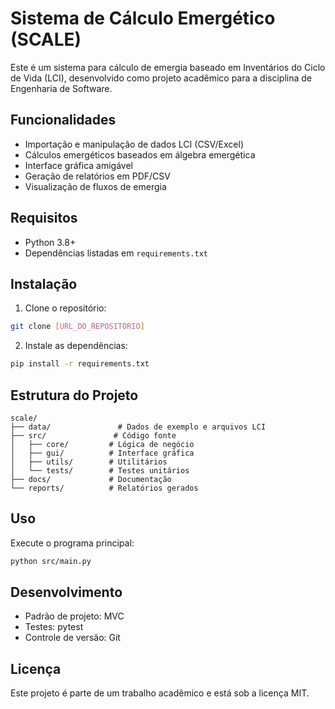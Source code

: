 # Sistema de Cálculo Emergético (SCALE)

Este é um sistema para cálculo de emergia baseado em Inventários do Ciclo de Vida (LCI), desenvolvido como projeto acadêmico para a disciplina de Engenharia de Software.

## Funcionalidades

- Importação e manipulação de dados LCI (CSV/Excel)
- Cálculos emergéticos baseados em álgebra emergética
- Interface gráfica amigável
- Geração de relatórios em PDF/CSV
- Visualização de fluxos de emergia

## Requisitos

- Python 3.8+
- Dependências listadas em `requirements.txt`

## Instalação

1. Clone o repositório:
```bash
git clone [URL_DO_REPOSITÓRIO]
```

2. Instale as dependências:
```bash
pip install -r requirements.txt
```

## Estrutura do Projeto

```
scale/
├── data/               # Dados de exemplo e arquivos LCI
├── src/               # Código fonte
│   ├── core/         # Lógica de negócio
│   ├── gui/          # Interface gráfica
│   ├── utils/        # Utilitários
│   └── tests/        # Testes unitários
├── docs/             # Documentação
└── reports/          # Relatórios gerados
```

## Uso

Execute o programa principal:
```bash
python src/main.py
```

## Desenvolvimento

- Padrão de projeto: MVC
- Testes: pytest
- Controle de versão: Git

## Licença

Este projeto é parte de um trabalho acadêmico e está sob a licença MIT. 